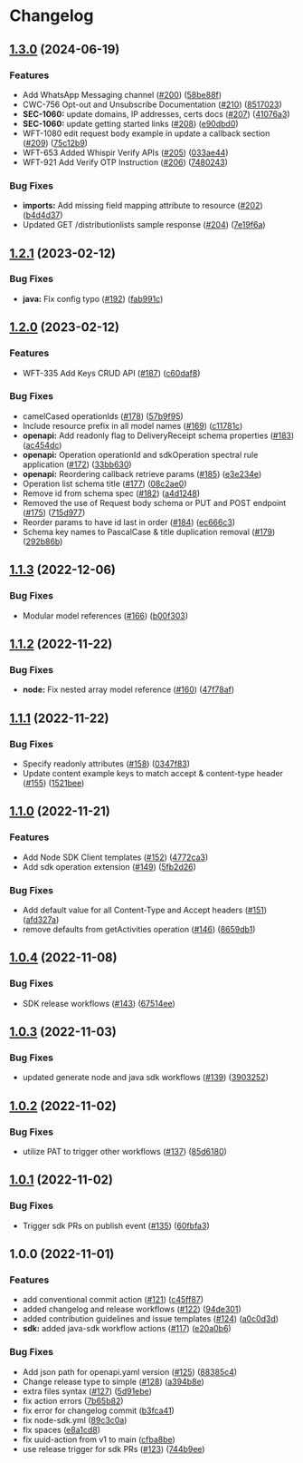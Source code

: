 # Changelog

## [1.3.0](https://github.com/whispir/openapi/compare/v1.2.1...v1.3.0) (2024-06-19)


### Features

* Add WhatsApp Messaging channel ([#200](https://github.com/whispir/openapi/issues/200)) ([58be88f](https://github.com/whispir/openapi/commit/58be88f9e168e447062243053cd56a836bca5da8))
* CWC-756 Opt-out and Unsubscribe Documentation ([#210](https://github.com/whispir/openapi/issues/210)) ([8517023](https://github.com/whispir/openapi/commit/8517023e4c2380c203e1f08f45fbd35e9d34c5c3))
* **SEC-1060:** update domains, IP addresses, certs docs ([#207](https://github.com/whispir/openapi/issues/207)) ([41076a3](https://github.com/whispir/openapi/commit/41076a325931e8bf4e31d82276ac60cf51703adb))
* **SEC-1060:** update getting started links ([#208](https://github.com/whispir/openapi/issues/208)) ([e90dbd0](https://github.com/whispir/openapi/commit/e90dbd062f715c83559f46d53645aad6fbf7c521))
* WFT-1080 edit request body example in update a callback section ([#209](https://github.com/whispir/openapi/issues/209)) ([75c12b9](https://github.com/whispir/openapi/commit/75c12b94147bef560ba4e8e1863eca723e36af74))
* WFT-653 Added Whispir Verify APIs ([#205](https://github.com/whispir/openapi/issues/205)) ([033ae44](https://github.com/whispir/openapi/commit/033ae44b2c3ae184c4be4bbcde54487becb3761e))
* WFT-921 Add Verify OTP Instruction ([#206](https://github.com/whispir/openapi/issues/206)) ([7480243](https://github.com/whispir/openapi/commit/7480243d3395865dcf8df90c49186851d8f08618))


### Bug Fixes

* **imports:** Add missing field mapping attribute to resource ([#202](https://github.com/whispir/openapi/issues/202)) ([b4d4d37](https://github.com/whispir/openapi/commit/b4d4d376beef8f1733d4662b7c27c2fa9258c2fe))
* Updated GET /distributionlists sample response  ([#204](https://github.com/whispir/openapi/issues/204)) ([7e19f6a](https://github.com/whispir/openapi/commit/7e19f6af4c9991a699f159583911f551044837da))

## [1.2.1](https://github.com/whispir/openapi/compare/v1.2.0...v1.2.1) (2023-02-12)


### Bug Fixes

* **java:** Fix config typo ([#192](https://github.com/whispir/openapi/issues/192)) ([fab991c](https://github.com/whispir/openapi/commit/fab991cda6e7be66bd98d694038d8644423b66e6))

## [1.2.0](https://github.com/whispir/openapi/compare/v1.1.3...v1.2.0) (2023-02-12)


### Features

* WFT-335 Add Keys CRUD API ([#187](https://github.com/whispir/openapi/issues/187)) ([c60daf8](https://github.com/whispir/openapi/commit/c60daf8e497effdd01902d2571ef93bf921558f0))


### Bug Fixes

* camelCased operationIds ([#178](https://github.com/whispir/openapi/issues/178)) ([57b9f95](https://github.com/whispir/openapi/commit/57b9f9525c20cdbadbbec7ac3b03cdea4646b5d8))
* Include resource prefix in all model names ([#169](https://github.com/whispir/openapi/issues/169)) ([c11781c](https://github.com/whispir/openapi/commit/c11781ca36f43f1783f20602eff5e0a5316b9ebc))
* **openapi:** Add readonly flag to DeliveryReceipt schema properties ([#183](https://github.com/whispir/openapi/issues/183)) ([ac454dc](https://github.com/whispir/openapi/commit/ac454dca1775e6bab56f60e943fe300388bacbef))
* **openapi:** Operation operationId and sdkOperation spectral rule application ([#172](https://github.com/whispir/openapi/issues/172)) ([33bb630](https://github.com/whispir/openapi/commit/33bb63004985a002b28c7d6e1a4bf7d8d934971e))
* **openapi:** Reordering callback retrieve params ([#185](https://github.com/whispir/openapi/issues/185)) ([e3e234e](https://github.com/whispir/openapi/commit/e3e234e68c215828e34687b40e1cbdc37c6bda26))
* Operation list schema title ([#177](https://github.com/whispir/openapi/issues/177)) ([08c2ae0](https://github.com/whispir/openapi/commit/08c2ae0a8439bd11314a93aea414306fdc8968fd))
* Remove id from schema spec ([#182](https://github.com/whispir/openapi/issues/182)) ([a4d1248](https://github.com/whispir/openapi/commit/a4d12484bfd281dbd99586427974e71ac6700510))
* Removed the use of Request body schema or PUT and POST endpoint ([#175](https://github.com/whispir/openapi/issues/175)) ([715d977](https://github.com/whispir/openapi/commit/715d977099696094b8d5f20cbb693350484201c8))
* Reorder params to have id last in order ([#184](https://github.com/whispir/openapi/issues/184)) ([ec666c3](https://github.com/whispir/openapi/commit/ec666c3f8a887b3cf95060550f53566e24fcdaae))
* Schema key names to PascalCase & title duplication removal ([#179](https://github.com/whispir/openapi/issues/179)) ([292b86b](https://github.com/whispir/openapi/commit/292b86b33a0f33e0f53c265ead5ba87bd389d92a))

## [1.1.3](https://github.com/whispir/openapi/compare/v1.1.2...v1.1.3) (2022-12-06)


### Bug Fixes

* Modular model references ([#166](https://github.com/whispir/openapi/issues/166)) ([b00f303](https://github.com/whispir/openapi/commit/b00f30318e0a8e8c2390dc520b012d3a48554722))

## [1.1.2](https://github.com/whispir/openapi/compare/v1.1.1...v1.1.2) (2022-11-22)


### Bug Fixes

* **node:** Fix nested array model reference ([#160](https://github.com/whispir/openapi/issues/160)) ([47f78af](https://github.com/whispir/openapi/commit/47f78afe344c5e644ab5b8c76f3113c5579ef8e1))

## [1.1.1](https://github.com/whispir/openapi/compare/v1.1.0...v1.1.1) (2022-11-22)


### Bug Fixes

* Specify readonly attributes ([#158](https://github.com/whispir/openapi/issues/158)) ([0347f83](https://github.com/whispir/openapi/commit/0347f8343bc9978a0612c57cc2d20b44570de7de))
* Update content example keys to match accept & content-type header ([#155](https://github.com/whispir/openapi/issues/155)) ([1521bee](https://github.com/whispir/openapi/commit/1521beec89a4e01c52d79dff7b5757fe7f3ede22))

## [1.1.0](https://github.com/whispir/openapi/compare/v1.0.4...v1.1.0) (2022-11-21)


### Features

* Add Node SDK Client templates ([#152](https://github.com/whispir/openapi/issues/152)) ([4772ca3](https://github.com/whispir/openapi/commit/4772ca37de2c68a987e6490f66dc62acc6982208))
* Add sdk operation extension ([#149](https://github.com/whispir/openapi/issues/149)) ([5fb2d26](https://github.com/whispir/openapi/commit/5fb2d2662cfc67a0bde4c17cc7bda8fe4a3ab395))


### Bug Fixes

* Add default value for all Content-Type and Accept headers ([#151](https://github.com/whispir/openapi/issues/151)) ([afd327a](https://github.com/whispir/openapi/commit/afd327a7e4d163a9a43e092543d7030c7bcc2bfb))
* remove defaults from getActivities operation ([#146](https://github.com/whispir/openapi/issues/146)) ([8659db1](https://github.com/whispir/openapi/commit/8659db17a4ea8c3e33c95640a6149b9b182e1987))

## [1.0.4](https://github.com/whispir/openapi/compare/v1.0.3...v1.0.4) (2022-11-08)


### Bug Fixes

* SDK release workflows ([#143](https://github.com/whispir/openapi/issues/143)) ([67514ee](https://github.com/whispir/openapi/commit/67514ee4e071921ae62965e2168fbdb436cb2d21))

## [1.0.3](https://github.com/whispir/openapi/compare/v1.0.2...v1.0.3) (2022-11-03)


### Bug Fixes

* updated generate node and java sdk workflows ([#139](https://github.com/whispir/openapi/issues/139)) ([3903252](https://github.com/whispir/openapi/commit/390325219b6eeaa7ab018347e1d68c7bed374fd3))

## [1.0.2](https://github.com/whispir/openapi/compare/v1.0.1...v1.0.2) (2022-11-02)


### Bug Fixes

* utilize PAT to trigger other workflows ([#137](https://github.com/whispir/openapi/issues/137)) ([85d6180](https://github.com/whispir/openapi/commit/85d6180cb2a0641f8d1f45863d12a808a77d1174))

## [1.0.1](https://github.com/whispir/openapi/compare/v1.0.0...v1.0.1) (2022-11-02)


### Bug Fixes

* Trigger sdk PRs on publish event ([#135](https://github.com/whispir/openapi/issues/135)) ([60fbfa3](https://github.com/whispir/openapi/commit/60fbfa35edb8bad4295bdc04031c3811a1aaffb6))

## 1.0.0 (2022-11-01)


### Features

* add conventional commit action ([#121](https://github.com/whispir/openapi/issues/121)) ([c45ff87](https://github.com/whispir/openapi/commit/c45ff877b4b925ec9beef034898d5977f29c6a6c))
* added changelog and release workflows ([#122](https://github.com/whispir/openapi/issues/122)) ([94de301](https://github.com/whispir/openapi/commit/94de301365f747004a206a3c078803c1571385a7))
* added contribution guidelines and issue templates ([#124](https://github.com/whispir/openapi/issues/124)) ([a0c0d3d](https://github.com/whispir/openapi/commit/a0c0d3d459495f6fd8cce8dbd018813740071377))
* **sdk:** added java-sdk workflow actions ([#117](https://github.com/whispir/openapi/issues/117)) ([e20a0b6](https://github.com/whispir/openapi/commit/e20a0b68eda8d156c5e3a4f08e4a3d216e34bd1f))


### Bug Fixes

* Add json path for openapi.yaml version ([#125](https://github.com/whispir/openapi/issues/125)) ([88385c4](https://github.com/whispir/openapi/commit/88385c4654b8a80d23e9bc9b2202061355e2aafd))
* Change release type to simple ([#128](https://github.com/whispir/openapi/issues/128)) ([a394b8e](https://github.com/whispir/openapi/commit/a394b8ee2b10eff033a1f58f919f6b2127520561))
* extra files syntax ([#127](https://github.com/whispir/openapi/issues/127)) ([5d91ebe](https://github.com/whispir/openapi/commit/5d91ebe2f70ef95e3dcaaeeef5aa760b7a2f4aab))
* fix action errors ([7b65b82](https://github.com/whispir/openapi/commit/7b65b821960ff61ecf058378143f65be9babc37a))
* fix error for changelog commit ([b3fca41](https://github.com/whispir/openapi/commit/b3fca416d1152f5b16617ce0749ccf7bf4acfd64))
* fix node-sdk.yml ([89c3c0a](https://github.com/whispir/openapi/commit/89c3c0a55a230f0fd98c1958c172671ef804f91a))
* fix spaces ([e8a1cd8](https://github.com/whispir/openapi/commit/e8a1cd854c6cbc80ace4a74acee66bb3c14bd6be))
* fix uuid-action from v1 to main ([cfba8be](https://github.com/whispir/openapi/commit/cfba8be3c4a6a9a17da8a87e7e7abfb58d09711f))
* use release trigger for sdk PRs ([#123](https://github.com/whispir/openapi/issues/123)) ([744b9ee](https://github.com/whispir/openapi/commit/744b9eebca2631087ead4fa9b6ba43f57a18338d))
